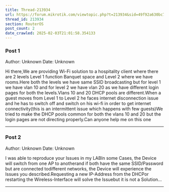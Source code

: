 ```yaml
---
title: Thread-213934
url: https://forum.mikrotik.com/viewtopic.php?t=213934&sid=49f92a630bc7970d8ca50523be880e8f
thread_id: 213934
section: RouterOS
post_count: 2
date_crawled: 2025-02-03T21:01:58.354133
---
```


### Post 1
Author: Unknown
Date: Unknown

Hi there,We are providing Wi-Fi solution to a hospitality client where there are 2 levels Level 1 function Banquet space and Level 2 where we have rooms.Here both the levels we have same SSID broadcasting but for level 1 we have vlan 10 and for level 2 we have vlan 20 as we have different login pages for both the levels.Vlans 10 and 20 DHCP pools are different.When a guest moves from Level 1 to Level 2 he faces internet disconnection issue and he has to switch off and switch on his wi-fi in order to get internet connectivity(this is an intermittent issue which happens with few guests)We tried to make the DHCP pools common for both the vlans 10 and 20 but the login pages are not directing properly.Can anyone help me on this one

---
### Post 2
Author: Unknown
Date: Unknown

I was able to reproduce your Issues in my LABIn some Cases, the Device will switch from one AP to anotherand if both have the same SSID/Password but are connected todifferent networks, the Device will experience the Issues you described.Requesting a new IP-Address from the DHCPor restarting the Wireless-Interface will solve the Issuebut it is not a Solution...

---
